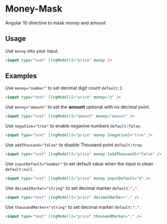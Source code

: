 # Money-Mask
Angular 10 directive to mask money and amount

## Usage

Use `money` into your input.
```html
<input type="text" [(ngModel)]="price" money />
```
## Examples

Use `money="number"` to set decimal digit count `default:2`.
```html
<input type="text" [(ngModel)]="price" money="3" />
```

Use `money="amount"` to set the **amount** optional with no decimal point.
```html
<input type="text" [(ngModel)]="amount" money="amount" />
```

Use `negative="true"` to enable negavive numbers `default:false`.
```html
<input type="text" [(ngModel)]="price" money [negative]="true" />
```

Use `addThousand="false"` to disable Thousand point `default:true`.
```html
<input type="text" [(ngModel)]="price" money [addThousand]="false" />
```

Use `inputDefault="number"` to set default value when the input is clean `default:null`.
```html
<input type="text" [(ngModel)]="price" money inputDefault="0" />
```

Use `decimalMarker="string"` to set decimal marker `default:","`.
```html
<input type="text" [(ngModel)]="price" decimalMarker="." />
```

Use `thousandMarker="string"` to set decimal marker `default:"."`.
```html
<input type="text" [(ngModel)]="price" thousandMarker="," />
```